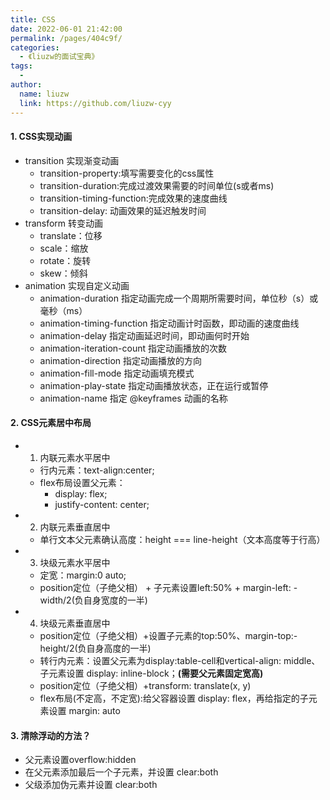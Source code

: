 ```yaml
---
title: CSS
date: 2022-06-01 21:42:00
permalink: /pages/404c9f/
categories:
  - 《liuzw的面试宝典》
tags:
  -
author:
  name: liuzw
  link: https://github.com/liuzw-cyy
---
```

#### 1. CSS实现动画
  * transition 实现渐变动画
    * transition-property:填写需要变化的css属性
    * transition-duration:完成过渡效果需要的时间单位(s或者ms)
    * transition-timing-function:完成效果的速度曲线
    * transition-delay: 动画效果的延迟触发时间
  * transform 转变动画
    * translate：位移
    * scale：缩放
    * rotate：旋转
    * skew：倾斜
  * animation 实现自定义动画
    * animation-duration	指定动画完成一个周期所需要时间，单位秒（s）或毫秒（ms）
    * animation-timing-function	指定动画计时函数，即动画的速度曲线
    * animation-delay 指定动画延迟时间，即动画何时开始
    * animation-iteration-count	指定动画播放的次数
    * animation-direction 指定动画播放的方向
    * animation-fill-mode 指定动画填充模式
    * animation-play-state	指定动画播放状态，正在运行或暂停
    * animation-name 指定 @keyframes 动画的名称
#### 2. CSS元素居中布局
  * 1. 内联元素水平居中
    * 行内元素：text-align:center;
    * flex布局设置父元素：
      * display: flex;
      * justify-content: center;
  * 2. 内联元素垂直居中
    * 单行文本父元素确认高度：height === line-height（文本高度等于行高）
  * 3. 块级元素水平居中
    * 定宽：margin:0 auto;
    * position定位（子绝父相） + 子元素设置left:50% + margin-left: -width/2(负自身宽度的一半)
  * 4. 块级元素垂直居中
    * position定位（子绝父相）+设置子元素的top:50%、margin-top:-height/2(负自身高度的一半)
    * 转行内元素：设置父元素为display:table-cell和vertical-align: middle、子元素设置 display: inline-block；**(需要父元素固定宽高)**
    * position定位（子绝父相）+transform: translate(x, y)
    * flex布局(不定高，不定宽):给父容器设置 display: flex，再给指定的子元素设置 margin: auto
  #### 3. 清除浮动的方法？
  * 父元素设置overflow:hidden
  * 在父元素添加最后一个子元素，并设置 clear:both
  * 父级添加伪元素并设置 clear:both